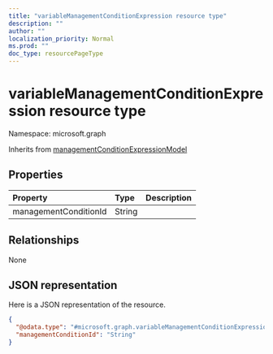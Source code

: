 ```yaml
---
title: "variableManagementConditionExpression resource type"
description: ""
author: ""
localization_priority: Normal
ms.prod: ""
doc_type: resourcePageType
---
```


# variableManagementConditionExpression resource type


Namespace: microsoft.graph




Inherits from [managementConditionExpressionModel](../resources/managementconditionexpressionmodel.md)

## Properties
|Property|Type|Description|
|:---|:---|:---|
|managementConditionId|String||

## Relationships
None

## JSON representation
Here is a JSON representation of the resource.
<!-- {
  "blockType": "resource",
  "@odata.type": "microsoft.graph.variableManagementConditionExpression"
}
-->
``` json
{
  "@odata.type": "#microsoft.graph.variableManagementConditionExpression",
  "managementConditionId": "String"
}
```

